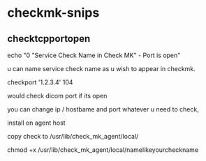 # checkmk-snips

## checktcpportopen

echo "0 \"Service Check Name in Check MK\" - Port is open"

u can name service check name as u wish to appear in checkmk.

checkport '1.2.3.4' 104

would check dicom port if its open

you can change ip / hostbame and port whatever u need to check,

install on agent host

copy check to 
/usr/lib/check_mk_agent/local/

chmod +x /usr/lib/check_mk_agent/local/namelikeyourcheckname


